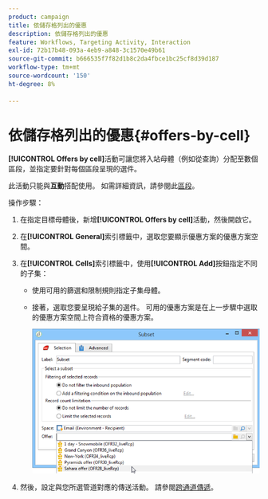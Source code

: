```yaml
---
product: campaign
title: 依儲存格列出的優惠
description: 依儲存格列出的優惠
feature: Workflows, Targeting Activity, Interaction
exl-id: 72b17b48-093a-4eb9-a848-3c1570e49b61
source-git-commit: b666535f7f82d1b8c2da4fbce1bc25cf8d39d187
workflow-type: tm+mt
source-wordcount: '150'
ht-degree: 8%

---
```


# 依儲存格列出的優惠{#offers-by-cell}



**[!UICONTROL Offers by cell]**&#x200B;活動可讓您將入站母體（例如從查詢）分配至數個區段，並指定要針對每個區段呈現的選件。

此活動只能與&#x200B;**互動**&#x200B;搭配使用。 如需詳細資訊，請參閱此[區段](../../interaction/using/about-outbound-channels.md)。

操作步驟：

1. 在指定目標母體後，新增&#x200B;**[!UICONTROL Offers by cell]**&#x200B;活動，然後開啟它。
1. 在&#x200B;**[!UICONTROL General]**&#x200B;索引標籤中，選取您要顯示優惠方案的優惠方案空間。
1. 在&#x200B;**[!UICONTROL Cells]**&#x200B;索引標籤中，使用&#x200B;**[!UICONTROL Add]**&#x200B;按鈕指定不同的子集：

   * 使用可用的篩選和限制規則指定子集母體。
   * 接著，選取您要呈現給子集的選件。 可用的優惠方案是在上一步驟中選取的優惠方案空間上符合資格的優惠方案。

     ![](assets/int_offer_per_cell1.png)

1. 然後，設定與您所選管道對應的傳送活動。 請參閱[跨通道傳遞](cross-channel-deliveries.md)。
